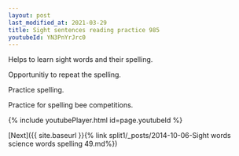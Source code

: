 ```yaml
---
layout: post
last_modified_at: 2021-03-29
title: Sight sentences reading practice 985
youtubeId: YN3PnYrJrc0
---
```

 
 
Helps to learn sight words and their spelling.

Opportunitiy to repeat the spelling. 

Practice spelling. 
 
Practice for spelling bee competitions. 
 
{% include youtubePlayer.html id=page.youtubeId %}
 
 

[Next]({{ site.baseurl }}{% link  split1/_posts/2014-10-06-Sight words science words spelling 49.md%})
 
